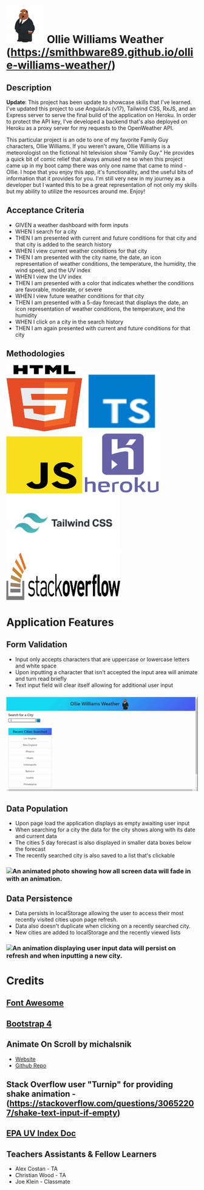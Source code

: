 # <img src="./assets/images/ollie-williams.png" height="100" width="100" alt="Ollie Williams weather reporter from TV show Family Guy."> Ollie Williams Weather (https://smithbware89.github.io/ollie-williams-weather/)

## Description
**Update**: This project has been update to showcase skills that I've learned. I've updated this project to use AngularJs (v17), Tailwind CSS, RxJS, and an Express server to serve the final build of the application on Heroku. In order to protect the API key, I've developed a backend that's also deployed on Heroku as a proxy server for my requests to the OpenWeather API.

This particular project is an ode to one of my favorite Family Guy characters, Ollie Williams. If you weren't aware, Ollie Williams is a meteorologist on the fictional hit television show "Family Guy." He provides a quick bit of comic relief that always amused me so when this project came up in my boot camp there was only one name that came to mind - Ollie. I hope that you enjoy this app, it's functionality, and the useful bits of information that it provides for you. I'm still very new in my journey as a developer but I wanted this to be a great representation of not only my skills but my ability to utilize the resources around me. Enjoy!

## Acceptance Criteria
- GIVEN a weather dashboard with form inputs
- WHEN I search for a city
- THEN I am presented with current and future conditions for that city and that city is added to the search history
- WHEN I view current weather conditions for that city
- THEN I am presented with the city name, the date, an icon representation of weather conditions, the temperature, the humidity, the wind speed, and the UV index
- WHEN I view the UV index
- THEN I am presented with a color that indicates whether the conditions are favorable, moderate, or severe
- WHEN I view future weather conditions for that city
- THEN I am presented with a 5-day forecast that displays the date, an icon representation of weather conditions, the temperature, and the humidity
- WHEN I click on a city in the search history
- THEN I am again presented with current and future conditions for that city

## Methodologies
<img src="./src/assets/HTML5.svg.png" height="175" width="200" alt="HTML 5 Logo">
<img src="./src/assets/typescript.svg" height="160" width="200" alt="TypeScript">
<img src="./src/assets/Javascript.svg" height="150" width="200" alt="Javascript Logo">
<img src="./src/assets/heroku.svg" height="160" width="200" alt="Heroku Logo">
<img src="./src/assets/tailwindcss.svg" height="150" width="300" alt="Tailwind CSS Logo"> 
<img src="./src/assets/StackOverflow.svg" height="125" width="300" alt="Stack Overflow Logo">

# Application Features
## Form Validation
- Input only accepts characters that are uppercase or lowercase letters and white space
- Upon inputting a character that isn't accepted the input area will animate and turn read briefly
- Text input field will clear itself allowing for additional user input
### <img src="./assets/images/InputValidation.gif" alt="Animated picture demonstrating how the form input will shake and turn red if the users input is invalid.">

## Data Population
- Upon page load the application displays as empty awaiting user input
- When searching for a city the data for the city shows along with its date and current data
- The cities 5 day forecast is also displayed in smaller data boxes below the forecast
- The recently searched city is also saved to a list that's clickable
### <img src="./assets/images/DataPopulating.gif" alt="An animated photo showing how all screen data will fade in with an animation.">

## Data Persistence
- Data persists in localStorage allowing the user to access their most recently visited cities upon page refresh. 
- Data also doesn't duplicate when clicking on a recently searched city.
- New cities are added to localStorage and the recently viewed lists
### <img src="./assets/images/DataPersistence.gif" alt="An animation displaying user input data will persist on refresh and when inputting a new city.">

# Credits
## [Font Awesome](https://fontawesome.com/)

## [Bootstrap 4](https://getbootstrap.com/docs/4.5/getting-started/introduction/)

## Animate On Scroll by michalsnik 
- [Website](https://michalsnik.github.io/aos/)
- [Github Repo](https://github.com/michalsnik/aos)

## Stack Overflow user "Turnip" for providing shake animation - (https://stackoverflow.com/questions/30652207/shake-text-input-if-empty)

## [EPA UV Index Doc](https://19january2017snapshot.epa.gov/sunsafety/uv-index-scale-1_.html#:~:text=A%20UV%20Index%20reading%20of%208%20to%2010%20means%20very,damaged%20and%20can%20burn%20quickly.&text=and%204%20p.m.-,If%20outdoors%2C%20seek%20shade%20and%20wear%20protective%20clothing%2C%20a%20wide,%2C%20and%20UV%2Dblocking%20sunglasses)

## Teachers Assistants & Fellow Learners
- Alex Costan - TA
- Christian Wood - TA
- Joe Klein - Classmate



